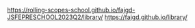 https://rolling-scopes-school.github.io/fajgd-JSFEPRESCHOOL2023Q2/library/
https://fajgd.github.io/library/



 
